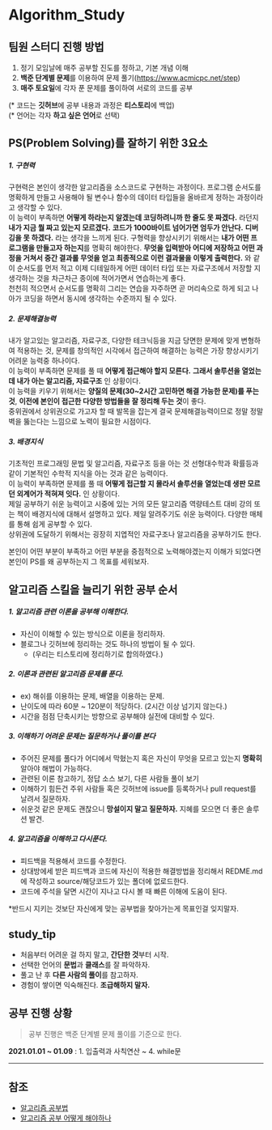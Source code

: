 # Algorithm_Study

## 팀원 스터디 진행 방법 
1. 정기 모임날에 매주 공부할 진도를 정하고, 기본 개념 이해
2. **백준 단계별 문제**를 이용하여 문제 풀기(https://www.acmicpc.net/step)
3. **매주 토요일**에 각자 푼 문제를 풀이하여 서로의 코드를 공부 

(* 코드는 **깃허브**에 공부 내용과 과정은 **티스토리**에 백업)<br>
(* 언어는 각자 **하고 싶은 언어**로 선택)

## PS(Problem Solving)를 잘하기 위한 3요소
##### 1. 구현력
구현력은 본인이 생각한 알고리즘을 소스코드로 구현하는 과정이다. 프로그램 순서도를 명확하게 만들고 사용해야 될 변수나 함수의 데이터 타입들을 올바르게 정하는 과정이라고 생각할 수 있다.<br> 
 이 능력이 부족하면 **어떻게 하라는지 알겠는데 코딩하려니까 한 줄도 못 짜겠다.** 라던지 **내가 지금 뭘 짜고 있는지 모르겠다.** **코드가 1000바이트 넘어가면 엄두가 안난다.** **디버깅을 못 하겠다.** 라는 생각을 느끼게 된다.
  구형력을 향상시키기 위해서는 **내가 어떤 프로그램을 만들고자 하는지**를 명확히 해야한다. **무엇을 입력받아 어디에 저장하고 어떤 과정을 거쳐서 중간 결과롤 무엇을 얻고 최종적으로 이런 결과물을 이렇게 출력한다.** 와 같이 순서도를 먼저 적고 이제 디테일하게 어떤 데이터 타입 또는 자료구조에서 저장할 지 생각하는 것을 차근차근 종이에 적어가면서 연습하는게 좋다.<br>
  천천히 적으면서 순서도를 명확히 그리는 연습을 자주하면 곧 머리속으로 하게 되고 나아가 코딩을 하면서 동시에 생각하는 수준까지 될 수 있다.<br>
  
##### 2. 문제해결능력
내가 알고있는 알고리즘, 자료구조, 다양한 테크닉등을 지금 당면한 문제에 맞게 변형하여 적용하는 것, 문제를 창의적인 시각에서 접근하여 해결하는 능력은 가장 향상시키기 어려운 능력중 하나이다.<br>
 이 능력이 부족하면 문제를 풀 때 **어떻게 접근해야 할지 모른다.** **그래서 솔루션을 열었는데 내가 아는 알고리즘, 자료구조** 인 상황이다.<br>
  이 능력을 키우기 위해서는 **양질의 문제(30~2시간 고민하면 해결 가능한 문제)를 푸는것**, **이전에 본인이 접근한 다양한 방법들을 잘 정리해 두는 것**이 좋다.<br>
  중위권에서 상위권으로 가고자 할 때 발목을 잡는게 결국 문제해결능력이므로 정말 정말 벽을 뚫는다는 느낌으로 노력이 필요한 시점이다.<br>
  
##### 3. 배경지식
 기초적인 프로그래밍 문법 및 알고리즘, 자료구조 등을 아는 것 선형대수학과 확률등과 같이 기본적인 수학적 지식을 아는 것과 같은 능력이다. <br>
  이 능력이 부족하면 문제를 풀 때 **어떻게 접근할 지 몰라서 솔루션을 열었는데 생판 모르던 외계어가 적혀져 잇다.** 인 상황이다.<br>
  제일 공부하기 쉬운 능력이고 시중에 있는 거의 모든 알고리즘 역량테스트 대비 강의 또는 책이 배경지식에 대해서 설명하고 있다. 제일 알려주기도 쉬운 능력이다. 다양한 매체를 통해 쉽게 공부할 수 있다.<br>
  상위권에 도달하기 위해서는 굉장히 지엽적인 자료구조나 알고리즘을 공부하기도 한다.<br>
  
  본인이 어떤 부분이 부족하고 어떤 부분을 중점적으로 노력해야겠는지 이해가 되었다면 본인이 PS를 왜 공부하는지 그 목표를 세워보자.

## 알고리즘 스킬을 늘리기 위한 공부 순서
##### 1. 알고리즘 관련 이론을 공부해 이해한다.
* 자신이 이해할 수 있는 방식으로 이론을 정리하자.
* 블로그나 깃허브에 정리하는 것도 하나의 방법이 될 수 있다.
  * (우리는 티스토리에 정리하기로 합의하였다.)
##### 2. 이론과 관련된 알고리즘 문제를 푼다. 
* ex) 해쉬를 이용하는 문제, 배열을 이용하는 문제.
* 난이도에 따라 60분 ~ 120분이 적당하다. (2시간 이상 넘기지 않는다.)
* 시간을 점점 단축시키는 방향으로 공부해야 실전에 대비할 수 있다.
##### 3. 이해하기 어려운 문제는 질문하거나 풀이를 본다 
* 주어진 문제를 풀다가 어디에서 막혔는지 혹은 자신이 무엇을 모르고 있는지 **명확히** 알아야 해법이 가능하다.
* 관련된 이론 참고하기, 정답 소스 보기, 다른 사람들 풀이 보기
* 이해하기 힘든건 주위 사람들 혹은 깃허브에 issue를 등록하거나 pull request를 날려서 질문하자.
* 쉬운것 같은 문제도 괜찮으니 **망설이지 말고 질문하자.** 지혜를 모으면 더 좋은 솔루션 발견.
##### 4. 알고리즘을 이해하고 다시푼다.
* 피드백을 적용해서 코드를 수정한다.
* 상대방에세 받은 피드백과 코드에 자신이 적용한 해결방법을 정리해서 REDME.md에 작성하고 source/해당코드가 있는 폴더에 없로드한다.
* 코드에 주석을 달면 시간이 지나고 다시 볼 때 빠른 이해에 도움이 된다.

*반드시 지키는 것보단 자신에게 맞는 공부법을 찾아가는게 목표인걸 잊지말자.
<br>
## study_tip
* 처음부터 어려운 걸 하지 말고, **간단한 것**부터 시작.
* 선택한 언어의 **문법**과 **클래스**를 잘 파악하자.
* 풀고 난 후 **다른 사람의 풀이**를 참고하자.
* 경험이 쌓이면 익숙해진다. **조급해하지 말자.**

## 공부 진행 상황
> 공부 진행은 백준 단계별 문제 풀이를 기준으로 한다.  <br>

**2021.01.01 ~ 01.09** : 1. 입출력과 사칙연산 ~ 4. while문

-----
## 참조
* [알고리즘 공부법](https://gmlwjd9405.github.io/2018/05/14/how-to-study-algorithms.html)
* [알고리즘 공부 어떻게 해야하나](https://baactree.tistory.com/52)
